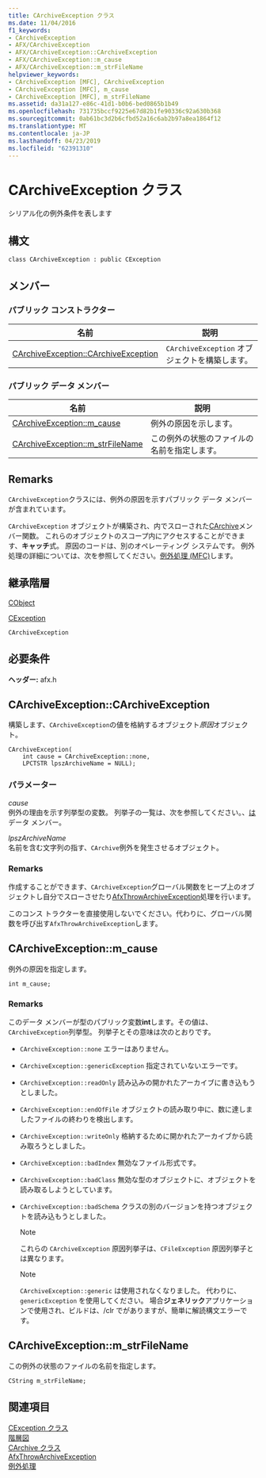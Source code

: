 ```yaml
---
title: CArchiveException クラス
ms.date: 11/04/2016
f1_keywords:
- CArchiveException
- AFX/CArchiveException
- AFX/CArchiveException::CArchiveException
- AFX/CArchiveException::m_cause
- AFX/CArchiveException::m_strFileName
helpviewer_keywords:
- CArchiveException [MFC], CArchiveException
- CArchiveException [MFC], m_cause
- CArchiveException [MFC], m_strFileName
ms.assetid: da31a127-e86c-41d1-b0b6-bed0865b1b49
ms.openlocfilehash: 731735bccf9225e67d82b1fe90336c92a630b368
ms.sourcegitcommit: 0ab61bc3d2b6cfbd52a16c6ab2b97a8ea1864f12
ms.translationtype: MT
ms.contentlocale: ja-JP
ms.lasthandoff: 04/23/2019
ms.locfileid: "62391310"
---
```

# <a name="carchiveexception-class"></a>CArchiveException クラス

シリアル化の例外条件を表します

## <a name="syntax"></a>構文

```
class CArchiveException : public CException
```

## <a name="members"></a>メンバー

### <a name="public-constructors"></a>パブリック コンストラクター

|名前|説明|
|----------|-----------------|
|[CArchiveException::CArchiveException](#carchiveexception)|`CArchiveException` オブジェクトを構築します。|

### <a name="public-data-members"></a>パブリック データ メンバー

|名前|説明|
|----------|-----------------|
|[CArchiveException::m_cause](#m_cause)|例外の原因を示します。|
|[CArchiveException::m_strFileName](#m_strfilename)|この例外の状態のファイルの名前を指定します。|

## <a name="remarks"></a>Remarks

`CArchiveException`クラスには、例外の原因を示すパブリック データ メンバーが含まれています。

`CArchiveException` オブジェクトが構築され、内でスローされた[CArchive](../../mfc/reference/carchive-class.md)メンバー関数。 これらのオブジェクトのスコープ内にアクセスすることができます、**キャッチ**式。 原因のコードは、別のオペレーティング システムです。 例外処理の詳細については、次を参照してください。[例外処理 (MFC)](../../mfc/exception-handling-in-mfc.md)します。

## <a name="inheritance-hierarchy"></a>継承階層

[CObject](../../mfc/reference/cobject-class.md)

[CException](../../mfc/reference/cexception-class.md)

`CArchiveException`

## <a name="requirements"></a>必要条件

**ヘッダー:** afx.h

##  <a name="carchiveexception"></a>  CArchiveException::CArchiveException

構築します、`CArchiveException`の値を格納するオブジェクト*原因*オブジェクト。

```
CArchiveException(
    int cause = CArchiveException::none,
    LPCTSTR lpszArchiveName = NULL);
```

### <a name="parameters"></a>パラメーター

*cause*<br/>
例外の理由を示す列挙型の変数。 列挙子の一覧は、次を参照してください。、[は](#m_cause)データ メンバー。

*lpszArchiveName*<br/>
名前を含む文字列の指す、`CArchive`例外を発生させるオブジェクト。

### <a name="remarks"></a>Remarks

作成することができます、`CArchiveException`グローバル関数をヒープ上のオブジェクトし自分でスローさせたり[AfxThrowArchiveException](../../mfc/reference/exception-processing.md#afxthrowarchiveexception)処理を行います。

このコンス トラクターを直接使用しないでください。代わりに、グローバル関数を呼び出す`AfxThrowArchiveException`します。

##  <a name="m_cause"></a>  CArchiveException::m_cause

例外の原因を指定します。

```
int m_cause;
```

### <a name="remarks"></a>Remarks

このデータ メンバーが型のパブリック変数**int**します。その値は、`CArchiveException`列挙型。 列挙子とその意味は次のとおりです。

- `CArchiveException::none` エラーはありません。

- `CArchiveException::genericException` 指定されていないエラーです。

- `CArchiveException::readOnly` 読み込みの開かれたアーカイブに書き込もうとしました。

- `CArchiveException::endOfFile` オブジェクトの読み取り中に、数に達しましたファイルの終わりを検出します。

- `CArchiveException::writeOnly` 格納するために開かれたアーカイブから読み取ろうとしました。

- `CArchiveException::badIndex` 無効なファイル形式です。

- `CArchiveException::badClass` 無効な型のオブジェクトに、オブジェクトを読み取るしようとしています。

- `CArchiveException::badSchema` クラスの別のバージョンを持つオブジェクトを読み込もうとしました。

    > [!NOTE]
    >  これらの `CArchiveException` 原因列挙子は、`CFileException` 原因列挙子とは異なります。

    > [!NOTE]
    > `CArchiveException::generic` は使用されなくなりました。 代わりに、`genericException` を使用してください。 場合**ジェネリック**アプリケーションで使用され、ビルドは、/clr でがありますが、簡単に解読構文エラーです。

##  <a name="m_strfilename"></a>  CArchiveException::m_strFileName

この例外の状態のファイルの名前を指定します。

```
CString m_strFileName;
```

## <a name="see-also"></a>関連項目

[CException クラス](../../mfc/reference/cexception-class.md)<br/>
[階層図](../../mfc/hierarchy-chart.md)<br/>
[CArchive クラス](../../mfc/reference/carchive-class.md)<br/>
[AfxThrowArchiveException](../../mfc/reference/exception-processing.md#afxthrowarchiveexception)<br/>
[例外処理](../../mfc/reference/exception-processing.md)
